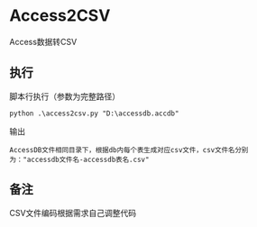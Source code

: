 # Access2CSV
Access数据转CSV

## 执行

脚本行执行（参数为完整路径）

    python .\access2csv.py "D:\accessdb.accdb"

输出

    AccessDB文件相同目录下，根据db内每个表生成对应csv文件，csv文件名分别为："accessdb文件名-accessdb表名.csv"


## 备注

CSV文件编码根据需求自己调整代码